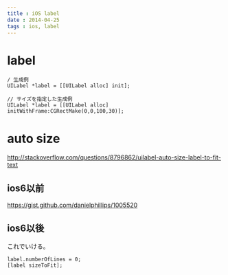 ```yaml
---
title : iOS label
date : 2014-04-25
tags : ios, label
---
```



# label



```
/ 生成例
UILabel *label = [[UILabel alloc] init];

// サイズを指定した生成例
UILabel *label = [[UILabel alloc] initWithFrame:CGRectMake(0,0,100,30)];

```


# auto size

<http://stackoverflow.com/questions/8796862/uilabel-auto-size-label-to-fit-text>


## ios6以前

<https://gist.github.com/danielphillips/1005520>

## ios6以後

これでいける。

```
label.numberOfLines = 0;
[label sizeToFit];
```